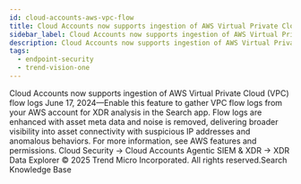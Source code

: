 ```yaml
---
id: cloud-accounts-aws-vpc-flow
title: Cloud Accounts now supports ingestion of AWS Virtual Private Cloud (VPC) flow logs
sidebar_label: Cloud Accounts now supports ingestion of AWS Virtual Private Cloud (VPC) flow logs
description: Cloud Accounts now supports ingestion of AWS Virtual Private Cloud (VPC) flow logs
tags:
  - endpoint-security
  - trend-vision-one
---
```


 Cloud Accounts now supports ingestion of AWS Virtual Private Cloud (VPC) flow logs June 17, 2024—Enable this feature to gather VPC flow logs from your AWS account for XDR analysis in the Search app. Flow logs are enhanced with asset meta data and noise is removed, delivering broader visibility into asset connectivity with suspicious IP addresses and anomalous behaviors. For more information, see AWS features and permissions. Cloud Security → Cloud Accounts Agentic SIEM & XDR → XDR Data Explorer © 2025 Trend Micro Incorporated. All rights reserved.Search Knowledge Base